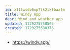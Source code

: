 ```yaml
---
id: z11twsdb6xp7tk2ikfbaafm
title: Windy App
desc: Wind and weather app
updated: 1729275758565
created: 1729275580376
---
```


- https://windy.app/